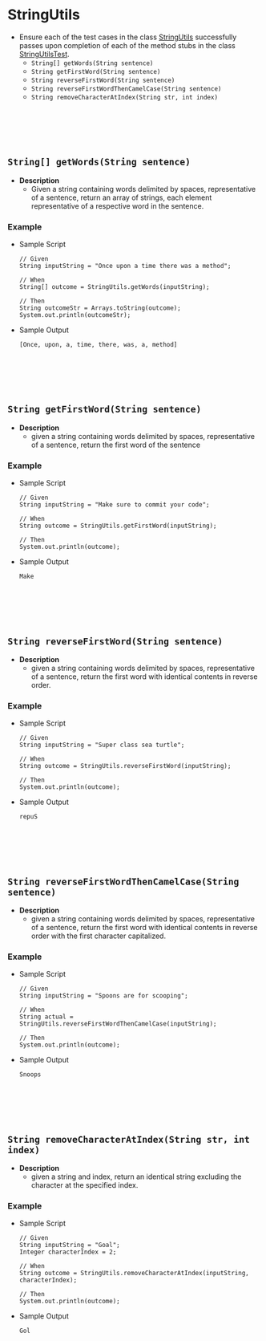 # StringUtils
* Ensure each of the test cases in the class [StringUtils]() successfully passes upon completion of each of the method stubs in the class [StringUtilsTest]().
    * `String[] getWords(String sentence)`
    * `String getFirstWord(String sentence)`
    * `String reverseFirstWord(String sentence)` 
    * `String reverseFirstWordThenCamelCase(String sentence)`
    * `String removeCharacterAtIndex(String str, int index)`
    






<br><br><br><br>
## `String[] getWords(String sentence)`
* **Description**
    * Given a string containing words delimited by spaces, representative of a sentence, return an array of strings, each element representative of a respective word in the sentence.

### Example
* Sample Script

    ```
    // Given 
    String inputString = "Once upon a time there was a method";

    // When
    String[] outcome = StringUtils.getWords(inputString);

    // Then
    String outcomeStr = Arrays.toString(outcome);
    System.out.println(outcomeStr);
    ```

* Sample Output

    ```
    [Once, upon, a, time, there, was, a, method]
    ```
    
    
    
    
    
    
    


<br><br><br><br>
## `String getFirstWord(String sentence)`
* **Description**
    * given a string containing words delimited by spaces, representative of a sentence, return the first word of the sentence

### Example
* Sample Script

    ```
    // Given 
    String inputString = "Make sure to commit your code";

    // When
    String outcome = StringUtils.getFirstWord(inputString);

    // Then
    System.out.println(outcome);
    ```



* Sample Output

    ```
    Make
    ```
    

    

<br><br><br><br>
## `String reverseFirstWord(String sentence)`
* **Description**
    * given a string containing words delimited by spaces, representative of a sentence, return the first word with identical contents in reverse order.

### Example
* Sample Script

    ```
    // Given 
    String inputString = "Super class sea turtle";
    
    // When
    String outcome = StringUtils.reverseFirstWord(inputString);
    
    // Then
    System.out.println(outcome);
    ```



* Sample Output

    ```
    repuS
    ```
    
    
    
    

<br><br><br><br>
## `String reverseFirstWordThenCamelCase(String sentence)`
* **Description**
    * given a string containing words delimited by spaces, representative of a sentence, return the first word with identical contents in reverse order with the first character capitalized.

### Example
* Sample Script

    ```
   // Given
   String inputString = "Spoons are for scooping";
   
   // When
   String actual = StringUtils.reverseFirstWordThenCamelCase(inputString);

   // Then
   System.out.println(outcome);
   
    ```

* Sample Output

    ```
    Snoops
    ```
    
    


<br><br><br><br>
## `String removeCharacterAtIndex(String str, int index)`
* **Description**
    * given a string and index, return an identical string excluding the character at the specified index.

### Example
* Sample Script

    ```
   // Given
   String inputString = "Goal";
   Integer characterIndex = 2;
   
   // When
   String outcome = StringUtils.removeCharacterAtIndex(inputString, characterIndex);

   // Then
   System.out.println(outcome);
   
    ```

* Sample Output

    ```
    Gol
    ```
	